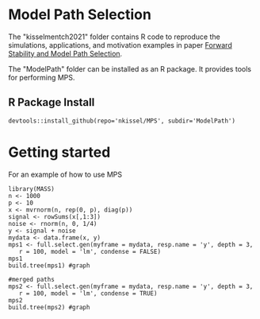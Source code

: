 # Model Path Selection
The "kisselmentch2021" folder contains R code to reproduce the simulations, applications, and motivation examples in paper [Forward Stability and Model Path Selection](https://link.springer.com/article/10.1007/s11222-024-10395-8).

The "ModelPath" folder can be installed as an R package. It provides tools for performing MPS.
 
 ## R Package Install
`devtools::install_github(repo='nkissel/MPS', subdir='ModelPath')`

# Getting started
For an example of how to use MPS
```
library(MASS)
n <- 1000
p <- 10
x <- mvrnorm(n, rep(0, p), diag(p))
signal <- rowSums(x[,1:3])
noise <- rnorm(n, 0, 1/4)
y <- signal + noise
mydata <- data.frame(x, y)
mps1 <- full.select.gen(myframe = mydata, resp.name = 'y', depth = 3,
   r = 100, model = 'lm', condense = FALSE)
mps1
build.tree(mps1) #graph

#merged paths
mps2 <- full.select.gen(myframe = mydata, resp.name = 'y', depth = 3,
   r = 100, model = 'lm', condense = TRUE)
mps2
build.tree(mps2) #graph
```
